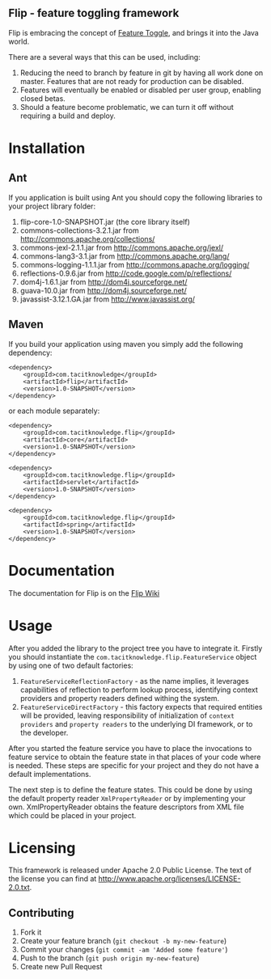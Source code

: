 ## Flip - feature toggling framework

Flip is embracing the concept of [Feature Toggle](http://martinfowler.com/bliki/FeatureToggle.html),
and brings it into the Java world.

There are a several ways that this can be used, including:

1. Reducing the need to branch by feature in git by having all work done on master. Features that are not ready for production can be disabled.
2. Features will eventually be enabled or disabled per user group, enabling closed betas.
3. Should a feature become problematic, we can turn it off without requiring a build and deploy.


# Installation

## Ant

If you application is built using Ant you should copy the following libraries
to your project library folder:

1. flip-core-1.0-SNAPSHOT.jar (the core library itself)
2. commons-collections-3.2.1.jar from http://commons.apache.org/collections/
3. commons-jexl-2.1.1.jar from http://commons.apache.org/jexl/
4. commons-lang3-3.1.jar from http://commons.apache.org/lang/
5. commons-logging-1.1.1.jar from http://commons.apache.org/logging/
6. reflections-0.9.6.jar from http://code.google.com/p/reflections/
7. dom4j-1.6.1.jar from http://dom4j.sourceforge.net/
8. guava-10.0.jar from http://dom4j.sourceforge.net/
9. javassist-3.12.1.GA.jar from http://www.javassist.org/

## Maven

If you build your application using maven you simply add the following dependency:

    <dependency>
        <groupId>com.tacitknowledge</groupId>
        <artifactId>flip</artifactId>
        <version>1.0-SNAPSHOT</version>
    </dependency>

or each module separately:

    <dependency>
        <groupId>com.tacitknowledge.flip</groupId>
        <artifactId>core</artifactId>
        <version>1.0-SNAPSHOT</version>
    </dependency>
    
    <dependency>
        <groupId>com.tacitknowledge.flip</groupId>
        <artifactId>servlet</artifactId>
        <version>1.0-SNAPSHOT</version>
    </dependency>
    
    <dependency>
        <groupId>com.tacitknowledge.flip</groupId>
        <artifactId>spring</artifactId>
        <version>1.0-SNAPSHOT</version>
    </dependency>

# Documentation

The documentation for Flip is on the [Flip Wiki](https://github.com/tacitknowledge/flip/wiki)

# Usage

After you added the library to the project tree you have to integrate it. 
Firstly you should instantiate the `com.tacitknowledge.flip.FeatureService`
object by using one of two default factories:

1. `FeatureServiceReflectionFactory` - as the name implies, it leverages capabilities
of reflection to perform lookup process, identifying context providers and property readers defined
withing the system.
2. `FeatureServiceDirectFactory` - this factory expects that required entities will be provided, leaving
responsibility of initialization of `context providers` and `property readers` to the underlying DI framework,
or to the developer. 

After you started the feature service you have to place the invocations to
feature service to obtain the feature state in that places of your code 
where is needed. These steps are specific for your project and they do not 
have a default implementations.

The next step is to define the feature states. This could be done by using
the default property reader `XmlPropertyReader` or by implementing your own.
XmlPropertyReader obtains the feature descriptors from XML file which could
be placed in your project.


# Licensing

This framework is released under Apache 2.0 Public License. The text of the
license you can find at http://www.apache.org/licenses/LICENSE-2.0.txt.

## Contributing

1. Fork it
2. Create your feature branch (`git checkout -b my-new-feature`)
3. Commit your changes (`git commit -am 'Added some feature'`)
4. Push to the branch (`git push origin my-new-feature`)
5. Create new Pull Request
